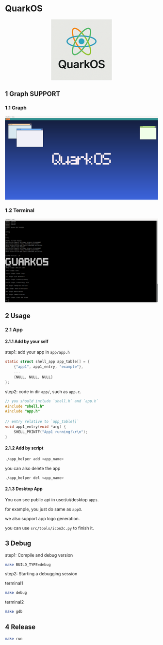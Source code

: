 # QuarkOS

<p align="center">
  <img src="docs/QuarkOS.png" alt="QuarkOS Logo" width="200"/>
</p>

## 1 Graph SUPPORT

### 1.1 Graph

![alt text](assets/README/image.jpg)

### 1.2 Terminal

![alt text](assets/README/image-1.png)

## 2 Usage

### 2.1 App

#### 2.1.1 Add by your self

step1: add your app in `app/app.h`

```c
static struct shell_app app_table[] = {
    {"app1", app1_entry, "example"},
    ...
    {NULL, NULL, NULL}
};
```

step2: code in dir `app/`, such as `app.c`.

```c
// you should include `shell.h` and `app.h`
#include "shell.h"
#include "app.h"

// entry relative to `app_table[]`
void app1_entry(void *arg) {
    SHELL_PRINTF("App1 running!\r\n");
}
```

#### 2.1.2 Add by script

```bash
./app_helper add <app_name>
```

you can also delete the app

```bash
./app_helper del <app_name>
```

#### 2.1.3 Desktop App

You can see public api in user/ui/desktop `apps`.

for example, you just do same as `app3`.

we also support app logo generation.

you can use `src/tools/icon2c.py` to finish it.

## 3 Debug

step1: Compile and debug version

```bash
make BUILD_TYPE=debug
```
step2: Starting a debugging session

terminal1

```bash
make debug
```

terminal2

```bash
make gdb
```

## 4 Release

```bash
make run
```